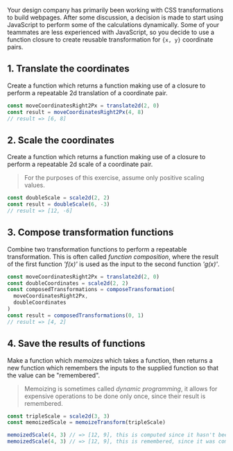 Your design company has primarily been working with CSS transformations to build webpages. After some discussion, a decision is made
to start using JavaScript to perform some of the calculations dynamically. Some of your teammates are less experienced with JavaScript,
so you decide to use a function closure to create reusable transformation for `{x, y}` coordinate pairs.

## 1. Translate the coordinates

Create a function which returns a function making use of a closure to perform a repeatable 2d translation of a coordinate pair.

```javascript
const moveCoordinatesRight2Px = translate2d(2, 0)
const result = moveCoordinatesRight2Px(4, 8)
// result => [6, 8]
```

## 2. Scale the coordinates

Create a function which returns a function making use of a closure to perform a repeatable 2d scale of a coordinate pair.

> For the purposes of this exercise, assume only positive scaling values.

```javascript
const doubleScale = scale2d(2, 2)
const result = doubleScale(6, -3)
// result => [12, -6]
```

## 3. Compose transformation functions

Combine two transformation functions to perform a repeatable transformation. This is often called _function composition_, where the result of the first function _'f(x)'_ is used as the input to the second function _'g(x)'_.

```javascript
const moveCoordinatesRight2Px = translate2d(2, 0)
const doubleCoordinates = scale2d(2, 2)
const composedTransformations = composeTransformation(
  moveCoordinatesRight2Px,
  doubleCoordinates
)
const result = composedTransformations(0, 1)
// result => [4, 2]
```

## 4. Save the results of functions

Make a function which _memoizes_ which takes a function, then returns a new function which remembers the inputs to the supplied function so that the value can be "remembered".

> Memoizing is sometimes called _dynamic programming_, it allows for expensive operations to be done only once, since their result is remembered.

```javascript
const tripleScale = scale2d(3, 3)
const memoizedScale = memoizeTransform(tripleScale)

memoizedScale(4, 3) // => [12, 9], this is computed since it hasn't been computed before for the arguments
memoizedScale(4, 3) // => [12, 9], this is remembered, since it was computed already
```

